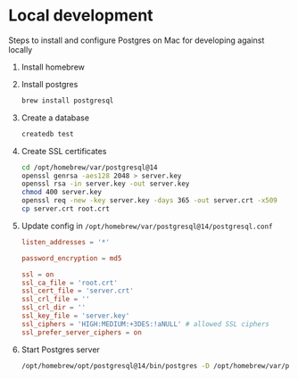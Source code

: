 # Local development

Steps to install and configure Postgres on Mac for developing against locally

1. Install homebrew
2. Install postgres
   ```sh
   brew install postgresql
   ```
3. Create a database
   ```sh
   createdb test
   ```
4. Create SSL certificates
   ```sh
   cd /opt/homebrew/var/postgresql@14
   openssl genrsa -aes128 2048 > server.key
   openssl rsa -in server.key -out server.key
   chmod 400 server.key
   openssl req -new -key server.key -days 365 -out server.crt -x509
   cp server.crt root.crt
   ```
5. Update config in `/opt/homebrew/var/postgresql@14/postgresql.conf`

   ```conf
   listen_addresses = '*'

   password_encryption = md5

   ssl = on
   ssl_ca_file = 'root.crt'
   ssl_cert_file = 'server.crt'
   ssl_crl_file = ''
   ssl_crl_dir = ''
   ssl_key_file = 'server.key'
   ssl_ciphers = 'HIGH:MEDIUM:+3DES:!aNULL' # allowed SSL ciphers
   ssl_prefer_server_ciphers = on
   ```

6. Start Postgres server
   ```sh
   /opt/homebrew/opt/postgresql@14/bin/postgres -D /opt/homebrew/var/postgresql@14
   ```
